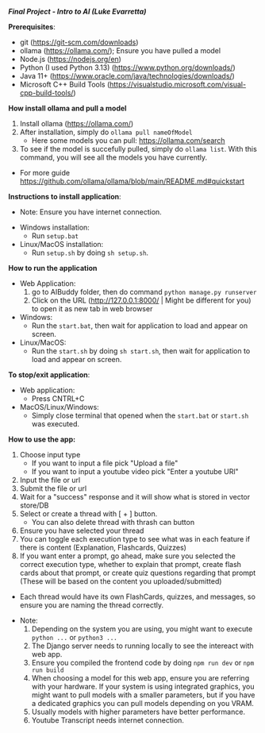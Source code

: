 ***Final Project - Intro to AI (Luke Evarretta)***

**Prerequisites**:
- git (https://git-scm.com/downloads)
- ollama (https://ollama.com/); Ensure you have pulled a model
- Node.js (https://nodejs.org/en)
- Python (I used Python 3.13) (https://www.python.org/downloads/)
- Java 11+ (https://www.oracle.com/java/technologies/downloads/)
- Microsoft C++ Build Tools (https://visualstudio.microsoft.com/visual-cpp-build-tools/)

**How install ollama and pull a model**
1. Install ollama (https://ollama.com/)
2. After installation, simply do `ollama pull nameOfModel`
    + Here some models you can pull: https://ollama.com/search
3. To see if the model is succefully pulled, simply do `ollama list`. With this command, you will see all the models you have currently.
- For more guide https://github.com/ollama/ollama/blob/main/README.md#quickstart

**Instructions to install application**:
+ Note: Ensure you have internet connection.
- Windows installation:
    - Run `setup.bat`
- Linux/MacOS installation:
    - Run `setup.sh` by doing `sh setup.sh`.

**How to run the application**
- Web Application:
    1. go to AIBuddy folder, then do command `python manage.py runserver`
    2. Click on the URL (http://127.0.0.1:8000/ | Might be different for you) to open it as new tab in web browser
- Windows:
    - Run the `start.bat`, then wait for application to load and appear on screen.
- Linux/MacOS:
    - Run the `start.sh` by doing `sh start.sh`, then wait for application to load and appear on screen.

**To stop/exit application**:
- Web application:
    - Press CNTRL+C
- MacOS/Linux/Windows:
    - Simply close terminal that opened when the `start.bat` or `start.sh` was executed.



**How to use the app:**
1. Choose input type
    + If you want to input a file pick "Upload a file"
    + If you want to input a youtube video pick "Enter a youtube URl"
2. Input the file or url
3. Submit the file or url
4. Wait for a "success" response and it will show what is stored in vector store/DB
5. Select or create a thread with [ + ] button.
    + You can also delete thread with thrash can button
6. Ensure you have selected your thread
7. You can toggle each execution type to see what was in each feature if there is content (Explanation, Flashcards, Quizzes)
8. If you want enter a prompt, go ahead, make sure you selected the correct execution type, whether to explain that prompt, create flash cards about that prompt, or create quiz questions regarding that prompt (These will be based on the content you uploaded/submitted)
+ Each thread would have its own FlashCards, quizzes, and messages, so ensure you are naming the thread correctly.


- Note:
    1. Depending on the system you are using, you might want to execute `python ...` or `python3 ...`
    2. The Django server needs to running locally to see the intereact with web app.
    3. Ensure you compiled the frontend code by doing `npm run dev` or `npm run build`
    4. When choosing a model for this web app, ensure you are referring with your hardware. If your system is using integrated graphics, you might want to pull models with a smaller parameters, but if you have a dedicated graphics you can pull models depending on you VRAM. 
    5. Usually models with higher parameters have better performance.
    6. Youtube Transcript needs internet connection.






